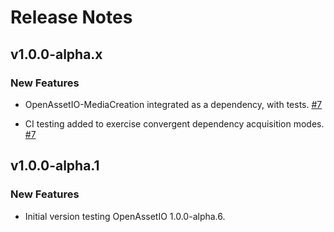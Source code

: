 Release Notes
=============

v1.0.0-alpha.x
--------------

### New Features

* OpenAssetIO-MediaCreation integrated as a dependency, with tests.
[#7](https://github.com/OpenAssetIO/OpenAssetIO-Test-CMake/pull/7)

* CI testing added to exercise convergent dependency acquisition modes.
[#7](https://github.com/OpenAssetIO/OpenAssetIO-Test-CMake/pull/7)


v1.0.0-alpha.1
--------------

### New Features

* Initial version testing OpenAssetIO 1.0.0-alpha.6.

